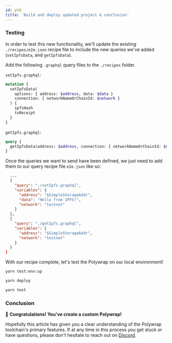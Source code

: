 ```yaml
---
id: pt6
title: 'Build and deploy updated project & conclusion'
---
```


### **Testing**

In order to test this new functionality, we'll update the existing `./recipes/e2e.json` recipe file to include the new queries we've added (`setIpfsData`, and `getIpfsData`).

Add the following `.graphql` query files to the `./recipes` folder.

`setIpfs.graphql`:

```graphql title="./recipes/setIpfs.graphql"
mutation {
  setIpfsData(
    options: { address: $address, data: $data }
    connection: { networkNameOrChainId: $network }
  ) {
    ipfsHash
    txReceipt
  }
}
```

`getIpfs.graphql`:

```graphql title="./recipes/getIpfs.graphql"
query {
  getIpfsData(address: $address, connection: { networkNameOrChainId: $network })
}
```

Once the queries we want to send have been defined, we just need to add them to our query recipe file `e2e.json` like so:

```json title="./recipes/e2e.json"
  ...
  {
    "query": "./setIpfs.graphql",
    "variables": {
      "address": "$SimpleStorageAddr",
      "data": "Hello from IPFS!",
      "network": "testnet"
    }
  },
  {
    "query": "./getIpfs.graphql",
    "variables": {
      "address": "$SimpleStorageAddr",
      "network": "testnet"
    }
  }
]
```

With our recipe complete, let's test the Polywrap on our local environment!

```bash
yarn test:env:up
```

```bash
yarn deploy
```

```bash
yarn test
```

### **Conclusion**

🎉 **Congratulations! You've create a custom Polywrap!**

Hopefully this article has given you a clear understanding of the Polywrap toolchain's primary features. If at any time in this process you get stuck or have questions, please don't hesitate to reach out on [Discord](https://discord.com/invite/Z5m88a5qWu).

